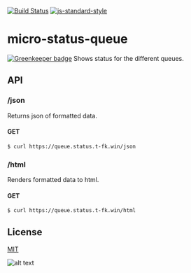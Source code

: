 [![Build Status](https://travis-ci.org/telemark/micro-status-queue.svg?branch=master)](https://travis-ci.org/telemark/micro-status-queue)
[![js-standard-style](https://img.shields.io/badge/code%20style-standard-brightgreen.svg?style=flat)](https://github.com/feross/standard)
# micro-status-queue

[![Greenkeeper badge](https://badges.greenkeeper.io/telemark/micro-status-queue.svg)](https://greenkeeper.io/)
Shows status for the different queues.

## API

### **/json**

Returns json of formatted data.

#### GET

```bash
$ curl https://queue.status.t-fk.win/json
```

### **/html**

Renders formatted data to html. 

#### GET

```bash
$ curl https://queue.status.t-fk.win/html
```

## License
[MIT](LICENSE)

![alt text](https://robots.kebabstudios.party/micro-status-queue.png "Robohash image of micro-status-queue")